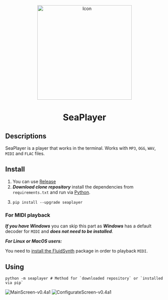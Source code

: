<div id="header" align="center">
    <img src="https://github.com/romanin-rf/SeaPlayer/assets/60302782/937adcc4-f547-440c-8139-a5f15bffa157" alt="Icon" width="300">
</div>
<div id="header" align="center"><h1>SeaPlayer</h1></div>

## Descriptions
SeaPlayer is a player that works in the terminal. Works with `MP3`, `OGG`, `WAV`, `MIDI` and `FLAC` files.

## Install


1. You can use [Release](https://github.com/romanin-rf/sea-player/releases)
2. ***Download clone repository*** install the dependencies from `requirements.txt` and run via [Python](https://www.python.org).
3.  ```
    pip install --upgrade seaplayer
    ```

### For MIDI playback
***If you have Windows*** you can skip this part as ***Windows*** has a default decoder for `MIDI` and ***does not need to be installed***.


***For Linux or MacOS users:***

You need to [install the FluidSynth](https://github.com/FluidSynth/fluidsynth/wiki/Download) package in order to playback `MIDI`.

## Using
```shell
python -m seaplayer # Method for `downloaded repository` or `installed via pip`
```
![MainScreen-v0.4a1](https://github.com/romanin-rf/SeaPlayer/assets/60302782/c0fb3ad6-53ac-4360-b7dc-dd96a1d5a5ea)
![ConfigurateScreen-v0.4a1](https://github.com/romanin-rf/SeaPlayer/assets/60302782/6e2dcded-8ffb-4f05-8dd8-26d5951cd89b)
